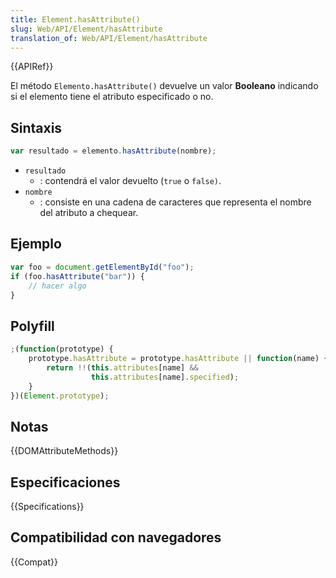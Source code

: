 ```yaml
---
title: Element.hasAttribute()
slug: Web/API/Element/hasAttribute
translation_of: Web/API/Element/hasAttribute
---
```


{{APIRef}}

El método `Elemento.hasAttribute()` devuelve un valor **Booleano** indicando si el elemento tiene el atributo especificado o no.

## Sintaxis

```js
var resultado = elemento.hasAttribute(nombre);
```

- `resultado`
  - : contendrá el valor devuelto (`true` o `false)`.
- `nombre`
  - : consiste en una cadena de caracteres que representa el nombre del atributo a chequear.

## Ejemplo

```js
var foo = document.getElementById("foo");
if (foo.hasAttribute("bar")) {
    // hacer algo
}
```

## Polyfill

```js
;(function(prototype) {
    prototype.hasAttribute = prototype.hasAttribute || function(name) {
        return !!(this.attributes[name] &&
                  this.attributes[name].specified);
    }
})(Element.prototype);
```

## Notas

{{DOMAttributeMethods}}

## Especificaciones

{{Specifications}}

## Compatibilidad con navegadores

{{Compat}}
